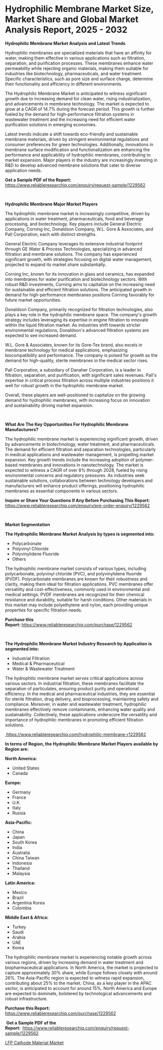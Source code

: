 <p><h1>Hydrophilic Membrane Market Size, Market Share and Global Market Analysis Report, 2025 - 2032</h1></p><p><strong>Hydrophilic Membrane Market Analysis and Latest Trends</strong></p>
<p><p>Hydrophilic membranes are specialized materials that have an affinity for water, making them effective in various applications such as filtration, separation, and purification processes. These membranes enhance water permeability while rejecting organic materials, making them suitable for industries like biotechnology, pharmaceuticals, and water treatment. Specific characteristics, such as pore size and surface charge, determine their functionality and efficiency in different environments.</p><p>The Hydrophilic Membrane Market is anticipated to witness significant growth due to increasing demand for clean water, rising industrialization, and advancements in membrane technology. The market is expected to grow at a CAGR of 14.7% during the forecast period. This growth is further fueled by the demand for high-performance filtration systems in wastewater treatment and the increasing need for efficient water purification solutions in emerging economies. </p><p>Latest trends indicate a shift towards eco-friendly and sustainable membrane materials, driven by stringent environmental regulations and consumer preferences for green technologies. Additionally, innovations in membrane surface modification and functionalization are enhancing the performance and applicability of hydrophilic membranes, contributing to market expansion. Major players in the industry are increasingly investing in R&D to develop advanced membrane solutions that cater to diverse application needs.</p></p>
<p><strong>Get a Sample PDF of the Report:&nbsp;</strong> <a href="https://www.reliableresearchiq.com/enquiry/request-sample/1229562?utm_campaign=2927&utm_medium=2&utm_source=Github&utm_content=ia&utm_term=01042025&utm_id=hydrophilic-membrane">https://www.reliableresearchiq.com/enquiry/request-sample/1229562</a></p>
<p>&nbsp;</p>
<p><strong>Hydrophilic Membrane Major Market Players</strong></p>
<p><p>The hydrophilic membrane market is increasingly competitive, driven by applications in water treatment, pharmaceuticals, food and beverage processing, and biotechnology. Key players include General Electric Company, Corning Inc, Donaldson Company, W.L. Gore & Associates, and Pall Corporation, each with distinct strengths.</p><p>General Electric Company leverages its extensive industrial footprint through GE Water & Process Technologies, specializing in advanced filtration and membrane solutions. The company has experienced significant growth, with strategies focusing on digital water management, projected to expand its market share substantially.</p><p>Corning Inc, known for its innovation in glass and ceramics, has expanded into membranes for water purification and biotechnology sectors. With robust R&D investments, Corning aims to capitalize on the increasing need for sustainable and efficient filtration solutions. The anticipated growth in demand for high-performance membranes positions Corning favorably for future market opportunities.</p><p>Donaldson Company, primarily recognized for filtration technologies, also plays a key role in the hydrophilic membrane space. The company's growth strategy includes leveraging its expertise in engine filtration to innovate within the liquid filtration market. As industries shift towards stricter environmental regulations, Donaldson's advanced filtration systems are expected to see increased demand.</p><p>W.L. Gore & Associates, known for its Gore-Tex brand, also excels in membrane technology for medical applications, emphasizing biocompatibility and performance. The company is poised for growth as the demand for high-quality, sterile membranes in the medical sector rises.</p><p>Pall Corporation, a subsidiary of Danaher Corporation, is a leader in filtration, separation, and purification, with significant sales revenues. Pall's expertise in critical process filtration across multiple industries positions it well for robust growth in the hydrophilic membrane market.</p><p>Overall, these players are well-positioned to capitalize on the growing demand for hydrophilic membranes, with increasing focus on innovation and sustainability driving market expansion.</p></p>
<p>&nbsp;</p>
<p><strong>What Are The Key Opportunities For Hydrophilic Membrane Manufacturers?</strong></p>
<p><p>The hydrophilic membrane market is experiencing significant growth, driven by advancements in biotechnology, water treatment, and pharmaceuticals. The demand for efficient filtration and separation technologies, particularly in medical applications and wastewater management, is propelling market expansion. Key growth trends include the increasing adoption of polymer-based membranes and innovations in nanotechnology. The market is expected to witness a CAGR of over 8% through 2028, fueled by rising environmental concerns and regulatory pressures. As industries seek sustainable solutions, collaborations between technology developers and manufacturers will enhance product offerings, positioning hydrophilic membranes as essential components in various sectors.</p></p>
<p><strong>Inquire or Share Your Questions If Any Before Purchasing This Report:</strong> <a href="https://www.reliableresearchiq.com/enquiry/pre-order-enquiry/1229562?utm_campaign=2927&utm_medium=2&utm_source=Github&utm_content=ia&utm_term=01042025&utm_id=hydrophilic-membrane">https://www.reliableresearchiq.com/enquiry/pre-order-enquiry/1229562</a></p>
<p>&nbsp;</p>
<p><strong>Market Segmentation</strong></p>
<p><strong>The Hydrophilic Membrane Market Analysis by types is segmented into:</strong></p>
<p><ul><li>Polycarbonate</li><li>Polyvinyl Chloride</li><li>Polyvinylidene Fluoride</li><li>Others</li></ul></p>
<p><p>The hydrophilic membrane market consists of various types, including polycarbonate, polyvinyl chloride (PVC), and polyvinylidene fluoride (PVDF). Polycarbonate membranes are known for their robustness and clarity, making them ideal for filtration applications. PVC membranes offer versatility and cost-effectiveness, commonly used in environmental and medical settings. PVDF membranes are recognized for their chemical resistance and durability, suitable for harsh conditions. Other materials in this market may include polyethylene and nylon, each providing unique properties for specific filtration needs.</p></p>
<p><strong>Purchase this Report:&nbsp;</strong><a href="https://www.reliableresearchiq.com/purchase/1229562?utm_campaign=2927&utm_medium=2&utm_source=Github&utm_content=ia&utm_term=01042025&utm_id=hydrophilic-membrane">https://www.reliableresearchiq.com/purchase/1229562</a></p>
<p>&nbsp;</p>
<p><strong>The Hydrophilic Membrane Market Industry Research by Application is segmented into:</strong></p>
<p><ul><li>Industrial Filtration</li><li>Medical & Pharmaceutical</li><li>Water & Wastewater Treatment</li></ul></p>
<p><p>The hydrophilic membrane market serves critical applications across various sectors. In industrial filtration, these membranes facilitate the separation of particulates, ensuring product purity and operational efficiency. In the medical and pharmaceutical industries, they are essential for sterile filtration, drug delivery, and bioprocessing, maintaining safety and compliance. Moreover, in water and wastewater treatment, hydrophilic membranes effectively remove contaminants, enhancing water quality and sustainability. Collectively, these applications underscore the versatility and importance of hydrophilic membranes in promoting efficient filtration solutions.</p></p>
<p><a href="https://www.reliableresearchiq.com/hydrophilic-membrane-r1229562?utm_campaign=2927&utm_medium=2&utm_source=Github&utm_content=ia&utm_term=01042025&utm_id=hydrophilic-membrane">&nbsp;https://www.reliableresearchiq.com/hydrophilic-membrane-r1229562</a></p>
<p><strong>In terms of Region, the Hydrophilic Membrane Market Players available by Region are:</strong></p>
<p>
    <p> <strong> North America: </strong>
        <ul>
            <li>United States</li>
            <li>Canada</li>
        </ul>
        </p> 
    <p> <strong> Europe: </strong>
        <ul>
            <li>Germany</li>
            <li>France</li>
            <li>U.K.</li>
            <li>Italy</li>
            <li>Russia</li>
        </ul>
        </p> 
    <p> <strong> Asia-Pacific: </strong>
        <ul>
            <li>China</li>
            <li>Japan</li>
            <li>South Korea</li>
            <li>India</li>
            <li>Australia</li>
            <li>China Taiwan</li>
            <li>Indonesia</li>
            <li>Thailand</li>
            <li>Malaysia</li>
        </ul>
        </p> 
    <p> <strong> Latin America: </strong>
        <ul>
            <li>Mexico</li>
            <li>Brazil</li>
            <li>Argentina Korea</li>
            <li>Colombia</li>
        </ul>
        </p> 
    <p> <strong> Middle East & Africa: </strong>
        <ul>
            <li>Turkey</li>
            <li>Saudi</li>
            <li>Arabia</li>
            <li>UAE</li>
            <li>Korea</li>
        </ul>
    </p>
    </p>
<p><p>The hydrophilic membrane market is experiencing notable growth across various regions, driven by increasing demand in water treatment and biopharmaceutical applications. In North America, the market is projected to capture approximately 30% share, while Europe follows closely with around 26%. The Asia-Pacific region is expected to witness rapid expansion, contributing about 25% to the market. China, as a key player in the APAC sector, is anticipated to account for around 15%. North America and Europe are expected to dominate, bolstered by technological advancements and robust infrastructure.</p></p>
<p><strong>Purchase this Report: </strong><a href="https://www.reliableresearchiq.com/purchase/1229562?utm_campaign=2927&utm_medium=2&utm_source=Github&utm_content=ia&utm_term=01042025&utm_id=hydrophilic-membrane">https://www.reliableresearchiq.com/purchase/1229562</a></p>
<p>&nbsp;<strong>Get a Sample PDF of the Report:&nbsp;&nbsp;</strong><a href="https://www.reliableresearchiq.com/enquiry/request-sample/1229562?utm_campaign=2927&utm_medium=2&utm_source=Github&utm_content=ia&utm_term=01042025&utm_id=hydrophilic-membrane">https://www.reliableresearchiq.com/enquiry/request-sample/1229562</a></p>
<p><strong></strong></p>
<p><p><a href="https://github.com/sapsaidamary/Market-Research-Report-List-1/blob/main/lfp-cathode-material-market.md?utm_campaign=2927&utm_medium=2&utm_source=Github&utm_content=ia&utm_term=01042025&utm_id=hydrophilic-membrane">LFP Cathode Material Market</a></p></p>